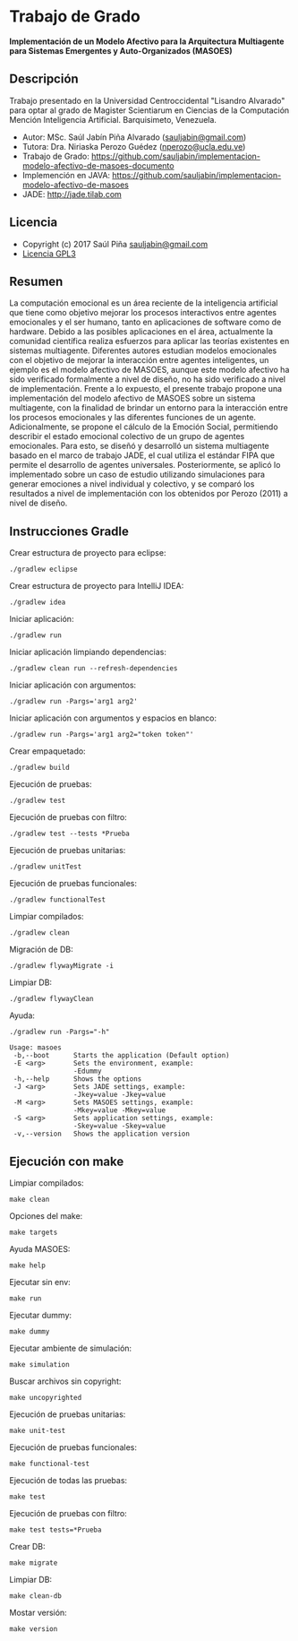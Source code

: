 # Trabajo de Grado

**Implementación de un Modelo Afectivo para la Arquitectura Multiagente para Sistemas Emergentes y Auto-Organizados (MASOES)**

## Descripción

Trabajo presentado en la Universidad Centroccidental "Lisandro Alvarado" para
optar al grado de Magister Scientiarum en Ciencias de la Computación Mención
Inteligencia Artificial. Barquisimeto, Venezuela.

* Autor: MSc. Saúl Jabín Piña Alvarado (<sauljabin@gmail.com>)
* Tutora: Dra. Niriaska Perozo Guédez (<nperozo@ucla.edu.ve>)
* Trabajo de Grado: https://github.com/sauljabin/implementacion-modelo-afectivo-de-masoes-documento
* Implemención en JAVA: https://github.com/sauljabin/implementacion-modelo-afectivo-de-masoes
* JADE: http://jade.tilab.com

## Licencia

* Copyright (c) 2017 Saúl Piña <sauljabin@gmail.com>
* [Licencia GPL3](http://www.gnu.org/licenses/)

## Resumen

La computación emocional es un área reciente de la inteligencia artificial que
tiene como objetivo mejorar los procesos interactivos entre agentes emocionales
y el ser humano, tanto en aplicaciones de software como de hardware. Debido a
las posibles aplicaciones en el área, actualmente la comunidad científica
realiza esfuerzos para aplicar las teorías existentes en sistemas multiagente.
Diferentes autores estudian modelos emocionales con el objetivo de mejorar la
interacción entre agentes inteligentes, un ejemplo es el modelo afectivo de
MASOES, aunque este modelo afectivo ha sido verificado formalmente a nivel de
diseño, no ha sido verificado a nivel de implementación. Frente a lo expuesto,
el presente trabajo propone una implementación del modelo afectivo de MASOES
sobre un sistema multiagente, con la finalidad de brindar un entorno para la
interacción entre los procesos emocionales y las diferentes funciones de un
agente. Adicionalmente, se propone el cálculo de la Emoción Social, permitiendo
describir el estado emocional colectivo de un grupo de agentes emocionales. Para
esto, se diseñó y desarrolló un sistema multiagente basado en el marco de
trabajo JADE, el cual utiliza el estándar FIPA que permite el desarrollo de
agentes universales. Posteriormente, se aplicó lo implementado sobre un caso de
estudio utilizando simulaciones para generar emociones a nivel individual y
colectivo, y se comparó los resultados a nivel de implementación con los
obtenidos por Perozo (2011) a nivel de diseño.

## Instrucciones Gradle

Crear estructura de proyecto para eclipse:

```
./gradlew eclipse
```

Crear estructura de proyecto para IntelliJ IDEA:

```
./gradlew idea
```

Iniciar aplicación:

```
./gradlew run
```

Iniciar aplicación limpiando dependencias:

```
./gradlew clean run --refresh-dependencies
```

Iniciar aplicación con argumentos:

```
./gradlew run -Pargs='arg1 arg2'
```

Iniciar aplicación con argumentos y espacios en blanco:

```
./gradlew run -Pargs='arg1 arg2="token token"'
```

Crear empaquetado:

```
./gradlew build
```

Ejecución de pruebas:

```
./gradlew test
```

Ejecución de pruebas con filtro:

```
./gradlew test --tests *Prueba
```

Ejecución de pruebas unitarias:

```
./gradlew unitTest
```

Ejecución de pruebas funcionales:

```
./gradlew functionalTest
```

Limpiar compilados:

```
./gradlew clean
```

Migración de DB:

```
./gradlew flywayMigrate -i
```

Limpiar DB:

```
./gradlew flywayClean
```

Ayuda:

```
./gradlew run -Pargs="-h"

Usage: masoes
 -b,--boot      Starts the application (Default option)
 -E <arg>       Sets the environment, example:
                -Edummy
 -h,--help      Shows the options
 -J <arg>       Sets JADE settings, example:
                -Jkey=value -Jkey=value
 -M <arg>       Sets MASOES settings, example:
                -Mkey=value -Mkey=value
 -S <arg>       Sets application settings, example:
                -Skey=value -Skey=value
 -v,--version   Shows the application version
```

## Ejecución con make

Limpiar compilados:

```
make clean
```

Opciones del make:

```
make targets
```

Ayuda MASOES:

```
make help
```

Ejecutar sin env:

```
make run
```

Ejecutar dummy:

```
make dummy
```

Ejecutar ambiente de simulación:

```
make simulation
```

Buscar archivos sin copyright:

```
make uncopyrighted
```

Ejecución de pruebas unitarias:

```
make unit-test
```

Ejecución de pruebas funcionales:

```
make functional-test
```

Ejecución de todas las pruebas:

```
make test
```

Ejecución de pruebas con filtro:

```
make test tests=*Prueba
```

Crear DB:

```
make migrate
```

Limpiar DB:

```
make clean-db
```

Mostar versión:

```
make version
```
